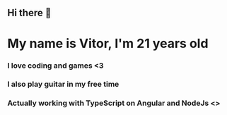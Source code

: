 ## Hi there 👋

# My name is Vitor, I'm 21 years old
### I love coding and games <3
### I also play guitar in my free time
### Actually working with TypeScript on Angular and NodeJs <>
